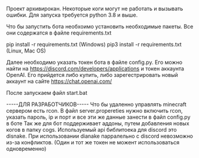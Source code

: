 Проект архивирокан. Некоторые коги могут не работать и вызывать ошибки. Для запуска требуется python 3.8 и выше. 

Что бы запустить бота необхоимо установить необходимые пакеты. Все они содержатся в файле requirements.txt

pip install -r requirements.txt (Windows)
pip3 install -r requirements.txt (Linux, Mac OS)

Далее необходимо указать токен бота в файле config.py. Его можно найти на https://discord.com/developers/applications
и токен аккаунта OpenAI. Его прийдется либо купить, либо зарегестрировать новый аккаунт на сайте https://chat.openai.com/

После запускаем файл start.bat


-----ДЛЯ РАЗРАБОТЧИКОВ-----
Что бы удаленно управлять minecraft сервером есть rcon. В файл server.propereties нужно включить rcon, указать пароль, ip и порт и все эти же данные занести в файл config.py в боте
Так же для бот поддерживает аддоны, путем добавления новых когов в папку cogs. Используемый api библитоека для discord это disnake. 
При использовании dianake парралельно с discord невозможно из-за конфликтов. (Один и тот же токен не можент использоваться одновременно)
